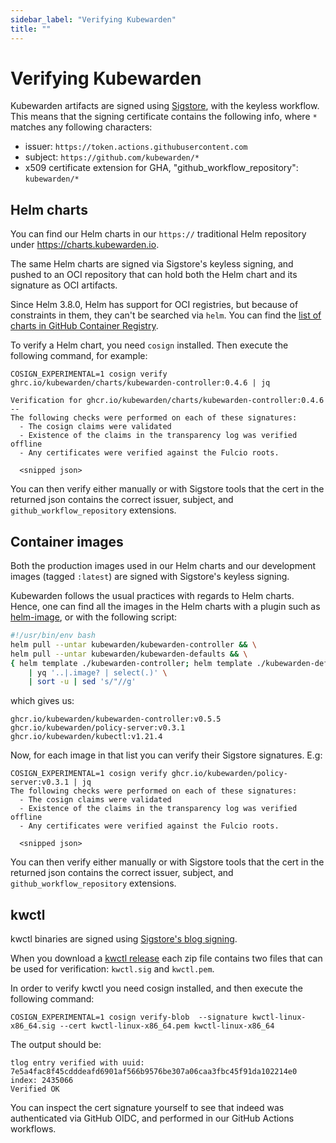 ```yaml
---
sidebar_label: "Verifying Kubewarden"
title: ""
---
```


# Verifying Kubewarden

Kubewarden artifacts are signed using [Sigstore](https://docs.sigstore.dev),
with the keyless workflow. This means that the signing certificate contains the
following info, where `*` matches any following characters:
- issuer: `https://token.actions.githubusercontent.com`
- subject: `https://github.com/kubewarden/*`
- x509 certificate extension for GHA, "github_workflow_repository": `kubewarden/*`

## Helm charts

You can find our Helm charts in our `https://` traditional Helm repository under
https://charts.kubewarden.io.

The same Helm charts are signed via Sigstore's keyless signing, and pushed to an
OCI repository that can hold both the Helm chart and its signature as OCI
artifacts.

Since Helm 3.8.0, Helm has support for OCI registries, but because of
constraints in them, they can't be searched via `helm`. You can find the
[list of charts in GitHub Container Registry](https://github.com/orgs/kubewarden/packages?tab=packages&q=charts).

To verify a Helm chart, you need `cosign` installed. Then execute the following
command, for example:

```
COSIGN_EXPERIMENTAL=1 cosign verify ghrc.io/kubewarden/charts/kubewarden-controller:0.4.6 | jq

Verification for ghcr.io/kubewarden/charts/kubewarden-controller:0.4.6 --
The following checks were performed on each of these signatures:
  - The cosign claims were validated
  - Existence of the claims in the transparency log was verified offline
  - Any certificates were verified against the Fulcio roots.

  <snipped json>
```

You can then verify either manually or with Sigstore tools that the cert in the
returned json contains the correct issuer, subject, and
`github_workflow_repository` extensions.

## Container images

Both the production images used in our Helm charts and our development images
(tagged `:latest`) are signed with Sigstore's keyless signing.

Kubewarden follows the usual practices with regards to Helm charts. Hence, one
can find all the images in the Helm charts with a plugin such as
[helm-image](https://github.com/cvila84/helm-image), or with the following script:

```bash
#!/usr/bin/env bash
helm pull --untar kubewarden/kubewarden-controller && \
helm pull --untar kubewarden/kubewarden-defaults && \
{ helm template ./kubewarden-controller; helm template ./kubewarden-defaults } \
    | yq '..|.image? | select(.)' \
    | sort -u | sed 's/"//g'
```

which gives us:
```
ghcr.io/kubewarden/kubewarden-controller:v0.5.5
ghcr.io/kubewarden/policy-server:v0.3.1
ghcr.io/kubewarden/kubectl:v1.21.4
```

Now, for each image in that list you can verify their Sigstore signatures. E.g:
```
COSIGN_EXPERIMENTAL=1 cosign verify ghcr.io/kubewarden/policy-server:v0.3.1 | jq
The following checks were performed on each of these signatures:
  - The cosign claims were validated
  - Existence of the claims in the transparency log was verified offline
  - Any certificates were verified against the Fulcio roots.

  <snipped json>
```

You can then verify either manually or with Sigstore tools that the cert in the
returned json contains the correct issuer, subject, and
`github_workflow_repository` extensions.


## kwctl

kwctl binaries are signed using [Sigstore's blog signing](https://docs.sigstore.dev/cosign/working_with_blobs/#signing-blobs-as-files). 

When you download a [kwctl
release](https://github.com/kubewarden/kwctl/releases/) each zip file contains
two files that can be used for verification: `kwctl.sig` and `kwctl.pem`.

In order to verify kwctl you need cosign installed, and then execute the
following command:

```
COSIGN_EXPERIMENTAL=1 cosign verify-blob  --signature kwctl-linux-x86_64.sig --cert kwctl-linux-x86_64.pem kwctl-linux-x86_64
```

The output should be:

```
tlog entry verified with uuid: 7e5a4fac8f45cdddeafd6901af566b9576be307a06caa3fbc45f91da102214e0 index: 2435066
Verified OK
```

You can inspect the cert signature yourself to see that indeed was authenticated
via GitHub OIDC, and performed in our GitHub Actions workflows.

